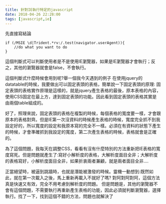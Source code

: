 ```yaml
---
title: 針對IE執行特定的javascript
date: 2018-04-26 22:28:00
tags: [javascript,ie]
---
```

先直接寫結論
```
if (/MSIE \d|Trident.*rv:/.test(navigator.userAgent)){
    //do what you want to do
}
```

這個判斷式可以判斷使用者是不是使用IE瀏覽器，如果是IE瀏覽器才會執行；反之，其他的瀏覽器就會是false，不會執行。

這個判斷式什麼時候會用到呢?舉一個我今天遇到的例子
在使用jquery的datatable的時候，我要做出可以固定表頭的表格，簡單說一下固定表頭的原理:
固定表頭的表格實作原理是這樣的，就是jquery產生表格的最後，原本表格的內容，使用CSS固定在最上方，達到固定表頭的功能。因此看到固定表頭的表格其實是由兩個table組成的。

好了，照理來說，固定表頭的表格在複製的時候，每個表格的寬度要一樣，才會跟原本的表格對齊。但是IE第一次沒資料的時候產生表格的時候，寬度完全抓不到我設定好的，所以寬度的設定和我原本寫的完全不一樣。必須在有資料的狀態下產生的時候，才會準確抓到我設定的寬度，第二次產生表格的時候，表格就會是正確的。

為了這個問題，我每天在調整CSS，看看有沒有什麼特別的方法重新把IE表格的寬度寫死。但是問題就產生了:寫好小解析度的表格，大解析度面目全非；大解析度的表格寫好，小解析度面目全非，如果折衷兩者兼顧，就是兩者面目全非....

正當絕望時，被逼到跳牆時，也就是潛能被激發的時候。靈機一動想到:既然如此，就在第一次載入之後，馬上重新再載入不就好了嗎?
對阿對阿對阿，這個方法真是快速又有效，完全不用考慮到解析度的問題。
但是問題是，其他的瀏覽器不會有這個問題，不需要執行再重新產生表格的功能，因此必須就判斷瀏覽器，選擇執行。找了一下，找到這個不錯的方法，問題也就解決了
